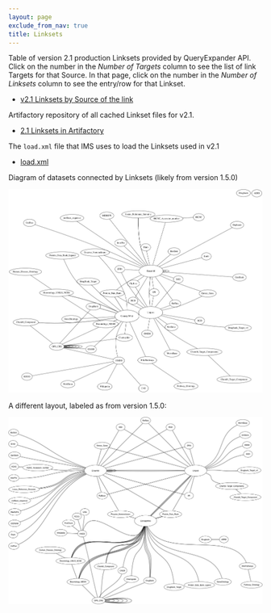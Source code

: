 ```yaml
---
layout: page
exclude_from_nav: true
title: Linksets
---
```



Table of version 2.1 production Linksets provided by QueryExpander API.  Click on the number in
the _Number of Targets_ column to see the list of link Targets for that Source.  In that page,
click on the number in the _Number of Linksets_ column to see the entry/row for that Linkset.

- [v2.1 Linksets by Source of the link](http://beta.openphacts.org:3004/QueryExpander/SourceInfos)


Artifactory repository of all cached Linkset files for v2.1.

- [2.1 Linksets in Artifactory](https://data.openphacts.org/free/2.1/ims/linksets/)


The `load.xml` file that IMS uses to load the Linksets used in v2.1

- [load.xml](https://data.openphacts.org/free/2.1/ims/linksets/load.xml)


Diagram of datasets connected by Linksets (likely from version 1.5.0)

![Diagram of Linksets.](/images/linkset-pairs.svg)


A different layout, labeled as from version 1.5.0:

![Diagram of Linksets, alternate layout, v1.5.0.](/images/LinkSets-1.5.0.png)

